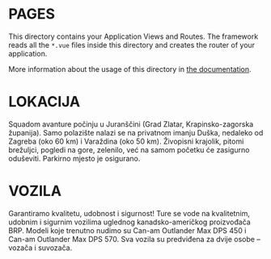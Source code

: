 # PAGES

This directory contains your Application Views and Routes.
The framework reads all the `*.vue` files inside this directory and creates the router of your application.

More information about the usage of this directory in [the documentation](https://nuxtjs.org/guide/routing).

# LOKACIJA
Squadom avanture počinju u Juranščini (Grad Zlatar, Krapinsko-zagorska županija). Samo polazište nalazi se na privatnom imanju Duška, nedaleko od Zagreba (oko 60 km) i Varaždina (oko 50 km). Živopisni krajolik, pitomi brežuljci, pogledi na gore, zelenilo, već na samom početku će zasigurno oduševiti.
Parkirno mjesto je osigurano.

# VOZILA
Garantiramo kvalitetu, udobnost i sigurnost! Ture se vode na kvalitetnim, udobnim i sigurnim vozilima uglednog kanadsko-američkog proizvođača BRP. Modeli koje trenutno nudimo su Can-am Outlander Max DPS 450 i Can-am Outlander Max DPS 570. Sva vozila su predviđena za dvije osobe – vozača i suvozača.
